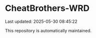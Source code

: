 # CheatBrothers-WRD

Last updated: 2025-05-30 08:45:22

This repository is automatically maintained.
